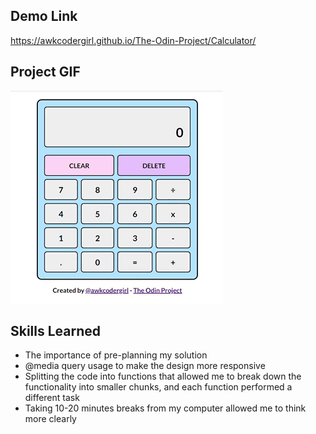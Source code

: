 ## Demo Link
https://awkcodergirl.github.io/The-Odin-Project/Calculator/

## Project GIF
![Alt Text](https://github.com/awkcodergirl/The-Odin-Project/blob/main/Calculator/gif/CalculatorGIF.gif)

## Skills Learned
- The importance of pre-planning my solution
- @media query usage to make the design more responsive 
- Splitting the code into functions that allowed me to break down the functionality into smaller chunks, and each function performed a different task 
- Taking 10-20 minutes breaks from my computer allowed me to think more clearly 
